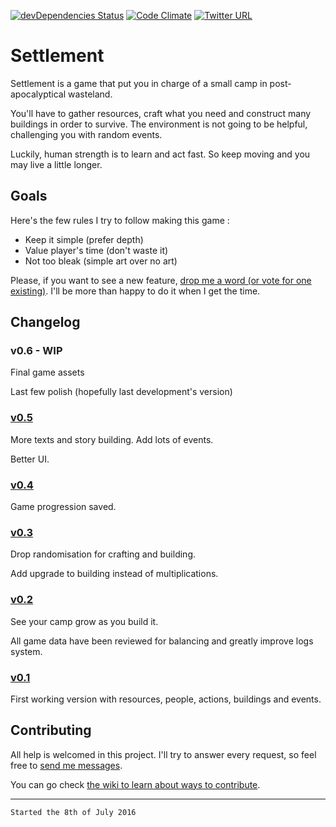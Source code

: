 [![devDependencies Status](https://david-dm.org/GMartigny/settlement/dev-status.svg)](https://david-dm.org/GMartigny/settlement?type=dev)
[![Code Climate](https://codeclimate.com/github/GMartigny/settlement/badges/gpa.svg)](https://codeclimate.com/github/GMartigny/settlement)
[![Twitter URL](https://img.shields.io/twitter/url/http/shields.io.svg?style=social&maxAge=2592000)](https://twitter.com/settlement_game)

# Settlement

Settlement is a game that put you in charge of a small camp in post-apocalyptical wasteland.

You'll have to gather resources, craft what you need and construct many buildings in order to survive.
The environment is not going to be helpful, challenging you with random events.

Luckily, human strength is to learn and act fast. So keep moving and you may live a little longer.

## Goals

Here's the few rules I try to follow making this game :
 * Keep it simple (prefer depth)
 * Value player's time (don't waste it)
 * Not too bleak (simple art over no art)

Please, if you want to see a new feature, [drop me a word (or vote for one existing)](https://github.com/GMartigny/settlement/labels/feature).
I'll be more than happy to do it when I get the time.

## Changelog

### v0.6 - WIP

Final game assets

Last few polish (hopefully last development's version)

### [v0.5](https://github.com/GMartigny/settlement/releases/tag/v0.5.0)

More texts and story building. Add lots of events.

Better UI.


### [v0.4](https://github.com/GMartigny/settlement/releases/tag/v0.4.0)

Game progression saved.


### [v0.3](https://github.com/GMartigny/settlement/releases/tag/v0.3.0)

Drop randomisation for crafting and building.

Add upgrade to building instead of multiplications.


### [v0.2](https://github.com/GMartigny/settlement/releases/tag/v0.2.0)

See your camp grow as you build it.

All game data have been reviewed for balancing and greatly improve logs system.


### [v0.1](https://github.com/GMartigny/settlement/releases/tag/v0.1.0)

First working version with resources, people, actions, buildings and events.


## Contributing

All help is welcomed in this project. I'll try to answer every request, so feel free to [send me messages](mailto:guillaume.martigny@gmail.com).

You can go check [the wiki to learn about ways to contribute](https://github.com/GMartigny/settlement/wiki).

***

`Started the 8th of July 2016`
